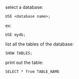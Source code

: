
select a database:
```
USE <database name>;
```
ex: 
```
USE mydb;
```


list all the tables of the database:

```
SHOW TABLES;
```

print out the table:

```
SELECT * from TABLE_NAME
```

